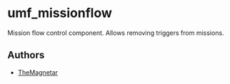 umf_missionflow
========

Mission flow control component. Allows removing triggers from missions.

## Authors

- [TheMagnetar](https://github.com/TheMagnetar)
